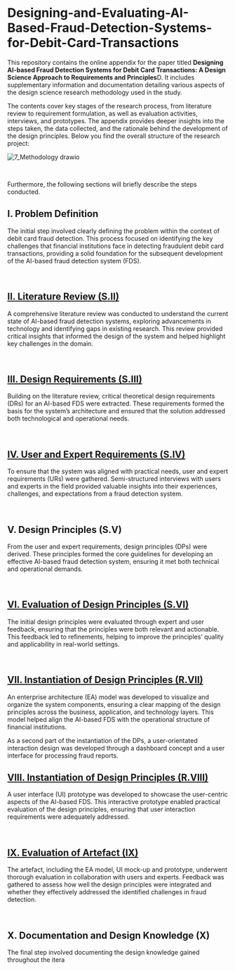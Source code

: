 # Designing-and-Evaluating-AI-Based-Fraud-Detection-Systems-for-Debit-Card-Transactions

This repository contains the online appendix for the paper titled <b>Designing AI-based Fraud Detection Systems for Debit Card Transactions: A Design Science Approach to Requirements and Principles</b>D. It includes supplementary information and documentation detailing various aspects of the design science research methodology used in the study. <p></p> 
The contents cover key stages of the research process, from literature review to requirement formulation, as well as evaluation activities, interviews, and prototypes. The appendix provides deeper insights into the steps taken, the data collected, and the rationale behind the development of the design principles. Below you find the overall structure of the research project: <p></p> 

![7_Methodology drawio](https://github.com/user-attachments/assets/e6619d07-66cf-44a4-8fe7-5daac675eaed) <p></p> 

<br> 

Furthermore, the following sections will briefly describe the steps conducted.
 

## I. Problem Definition
The initial step involved clearly defining the problem within the context of debit card fraud detection. This process focused on identifying the key challenges that financial institutions face in detecting fraudulent debit card transactions, providing a solid foundation for the subsequent development of the AI-based fraud detection system (FDS).

<br>  

## [II. Literature Review (S.II)](https://github.com/ValentinKranz/Designing-and-Evaluating-AI-Based-Fraud-Detection-Systems-for-Debit-Card-Transactions/tree/1cdf33c8031b8fc50b09d2e8c0f29552f1fc8be8/Step%202_%20Literature%20review)
A comprehensive literature review was conducted to understand the current state of AI-based fraud detection systems, exploring advancements in technology and identifying gaps in existing research. This review provided critical insights that informed the design of the system and helped highlight key challenges in the domain.

<br>  

## [III. Design Requirements (S.III)](https://github.com/ValentinKranz/Designing-and-Evaluating-AI-Based-Fraud-Detection-Systems-for-Debit-Card-Transactions/tree/7691e173255f771007fdd9bddcdca7c278e262b8/Step%203_Deriving%20requirements%20from%20scientific%20literature)
Building on the literature review, critical theoretical design requirements (DRs) for an AI-based FDS were extracted. These requirements formed the basis for the system’s architecture and ensured that the solution addressed both technological and operational needs.

<br>  

## [IV. User and Expert Requirements (S.IV)](https://github.com/ValentinKranz/Designing-and-Evaluating-AI-Based-Fraud-Detection-Systems-for-Debit-Card-Transactions/tree/7691e173255f771007fdd9bddcdca7c278e262b8/Step%204_Deriving%20requirements%20from%20experts%20and%20user%20interviews)
To ensure that the system was aligned with practical needs, user and expert requirements (URs) were gathered. Semi-structured interviews with users and experts in the field provided valuable insights into their experiences, challenges, and expectations from a fraud detection system.

<br>  

## V. Design Principles (S.V)
From the user and expert requirements, design principles (DPs) were derived. These principles formed the core guidelines for developing an effective AI-based fraud detection system, ensuring it met both technical and operational demands.

<br>  

## [VI. Evaluation of Design Principles (S.VI)](https://github.com/ValentinKranz/Designing-and-Evaluating-AI-Based-Fraud-Detection-Systems-for-Debit-Card-Transactions/tree/7691e173255f771007fdd9bddcdca7c278e262b8/Step%206_Evaluation%20of%20design%20principles)
The initial design principles were evaluated through expert and user feedback, ensuring that the principles were both relevant and actionable. This feedback led to refinements, helping to improve the principles’ quality and applicability in real-world settings.

<br>  

## [VII. Instantiation of Design Principles (R.VII)](https://github.com/ValentinKranz/Designing-and-Evaluating-AI-Based-Fraud-Detection-Systems-for-Debit-Card-Transactions/tree/7691e173255f771007fdd9bddcdca7c278e262b8/Step%207_%20Instantiation%20of%20design%20principles)
An enterprise architecture (EA) model was developed to visualize and organize the system components, ensuring a clear mapping of the design principles across the business, application, and technology layers. This model helped align the AI-based FDS with the operational structure of financial institutions. <p></p> 
As a second part of the instantiation of the DPs, a user-orientated interaction design was developed through a dashboard concept and a user interface for processing fraud reports.


## [VIII. Instantiation of Design Principles (R.VIII)](https://github.com/ValentinKranz/Designing-and-Evaluating-AI-Based-Fraud-Detection-Systems-for-Debit-Card-Transactions/tree/7691e173255f771007fdd9bddcdca7c278e262b8/Step%208_Development%20of%20prototype)
A user interface (UI) prototype was developed to showcase the user-centric aspects of the AI-based FDS. This interactive prototype enabled practical evaluation of the design principles, ensuring that user interaction requirements were adequately addressed.

<br>  

## [IX. Evaluation of Artefact (IX)](https://github.com/ValentinKranz/Designing-and-Evaluating-AI-Based-Fraud-Detection-Systems-for-Debit-Card-Transactions/tree/7691e173255f771007fdd9bddcdca7c278e262b8/Step%209_Evaluation%20of%20artefact)
The artefact, including the EA model, UI mock-up and prototype, underwent thorough evaluation in collaboration with users and experts. Feedback was gathered to assess how well the design principles were integrated and whether they effectively addressed the identified challenges in fraud detection.

<br>  

## X. Documentation and Design Knowledge (X)
The final step involved documenting the design knowledge gained throughout the itera

